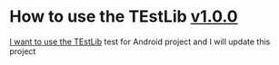 # How to use the TEstLib [v1.0.0](https://github.com/klaus0824/TEstLib/releases/tag/1.0.0)
[I want to use the TEstLib](https://jitpack.io/#klaus0824/TEstLib/1.0.0)
  test for Android project and I will update this project
